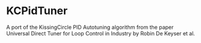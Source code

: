 # KCPidTuner
A port of the KissingCircle PID Autotuning algorithm from the paper Universal Direct Tuner for Loop Control in Industry by Robin De Keyser et al.
